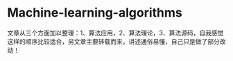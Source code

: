 # Machine-learning-algorithms
文章从三个方面加以整理：1、算法应用，2、算法理论，3、算法源码，自我感觉这样的顺序比较适合，另文章主要转载而来，讲述通俗易懂，自己只是做了部分改动！
